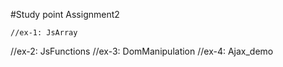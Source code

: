 
#Study point Assignment2

```
//ex-1: JsArray
```
//ex-2: JsFunctions
//ex-3: DomManipulation
//ex-4: Ajax_demo
